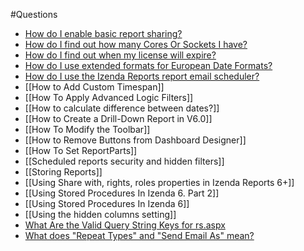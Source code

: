 #Questions

* [How do I enable basic report sharing?](http://wiki.izenda.us/FAQ/How-do-I-enable-basic-report-sharing)
* [How do I find out how many Cores Or Sockets I have?](http://wiki.izenda.us/FAQ/How-do-I-find-out-how-many-Cores-I-have)
* [How do I find out when my license will expire?](http://wiki.izenda.us/FAQ/How-do-I-find-out-when-my-license-will-expire)
* [How do I use extended formats for European Date Formats?](http://wiki.izenda.us/FAQ/How-do-I-use-ExtendedFormats-for-European-Date-Formats)
* [How do I use the Izenda Reports report email scheduler?](http://wiki.izenda.us/How-do-I-use-the-Izenda-Reports-report-email-scheduler)
* [[How to Add Custom Timespan]]
* [[How To Apply Advanced Logic Filters]]
* [[How to calculate difference between dates?]]
* [[How to Create a Drill-Down Report in V6.0]]
* [[How To Modify the Toolbar]]
* [[How to Remove Buttons from Dashboard Designer]]
* [[How To Set ReportParts]]
* [[Scheduled reports security and hidden filters]]
* [[Storing Reports]]
* [[Using Share with, rights, roles properties in Izenda Reports 6+]]
* [[Using Stored Procedures In Izenda 6. Part 2]]
* [[Using Stored Procedures In Izenda 6]]
* [[Using the hidden columns setting]]
* [What Are the Valid Query String Keys for rs.aspx](http://wiki.izenda.us/Query-String-Keys-for-rs-dot-aspx)
* [What does "Repeat Types" and "Send Email As" mean?](http://wiki.izenda.us/What-does-Repeat-Types-and-Send-Email-As-mean)